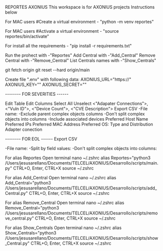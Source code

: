 
REPORTES AXONIUS
This workspace is for AXONIUS projects 
Instructions below

For MAC users #Create a virtual environment - "python -m venv reportes"

For MAC users #Activate a virtual environment - "source reportes/bin/activate"

For install all the requirements - "pip install -r requirements.txt"

Run the prohect with -"Reportes"
Add Central with -"Add_Central"
Remove Central with -"Remove_Central"
List Centrals names with -"Show_Centrals"


git fetch origin
git reset --hard origin/main



Create file ".env" with following data:
    AXONIUS_URL="https://<ip>"
    AXONIUS_KEY="<key>"
    AXONIUS_SECRET="<secret>"

-------- FOR SEVERITIES ------

Edit Table
    Edit Columns
        Select All 
            Unselect <"Adapater Connections">, <"Vuln ID">, <"Device Count">, <"CVE Description">
Export CSV
    -File name: <critical>
    -Exclude parent complex objects columns
    -Don't split complex objects into columns
    -Include associated devices
                   Preferred Host Name
                   Preferred IPs
                   Preferred MAC Address
                   Preferred OS: Type and Distribution
                   Adapter conection



-------- FOR EOL ------
    Export CSV

-File name: <eol>
-Split by field values: <Installed Software>
-Don't split complex objects into columns: <check>



For alias Reportes
Open terminal
    nano ~/.zshrc
    alias Reportes="python3 /Users/jesusarellano/Documents/TELCEL/AXONIUS/Desarrollo/scripts/main.py"
    CTRL+O, Enter, CTRL+X
    source ~/.zshrc

For alias Add_Central
Open terminal
    nano ~/.zshrc
    alias Add_Central="python3 /Users/jesusarellano/Documents/TELCEL/AXONIUS/Desarrollo/scripts/add_Central.py"
    CTRL+O, Enter, CTRL+X
    source ~/.zshrc

For alias Remove_Central
Open terminal
    nano ~/.zshrc
    alias Remove_Central="python3 /Users/jesusarellano/Documents/TELCEL/AXONIUS/Desarrollo/scripts/remove_central.py"
    CTRL+O, Enter, CTRL+X
    source ~/.zshrc

For alias Show_Centrals
Open terminal
    nano ~/.zshrc
    alias Show_Centrals="python3 /Users/jesusarellano/Documents/TELCEL/AXONIUS/Desarrollo/scripts/show_Central.py"
    CTRL+O, Enter, CTRL+X
    source ~/.zshrc